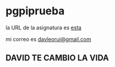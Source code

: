 # pgpiprueba
la URL de la asignatura es [esta](http://www.dte.us.es/)

mi correo es davleorui@gmail.com


## DAVID TE CAMBIO LA VIDA 
